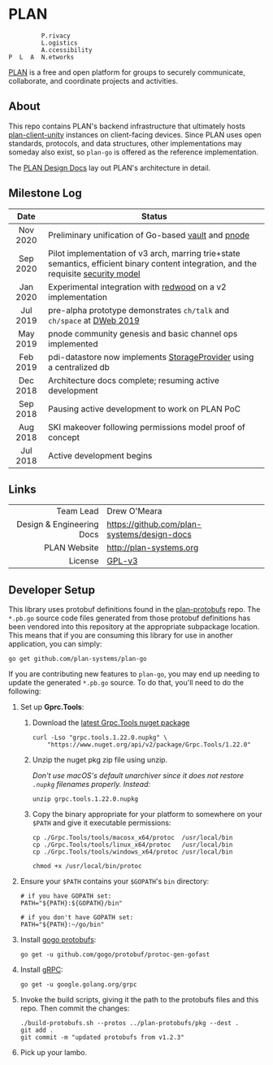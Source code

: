 # PLAN

```
         P.rivacy
         L.ogistics
         A.ccessibility
P  L  A  N.etworks
```

[PLAN](http://plan-systems.org) is a free and open platform for groups to securely communicate, collaborate, and coordinate projects and activities.

## About

This repo contains PLAN's backend infrastructure that ultimately hosts [plan-client-unity](https://github.com/plan-systems/plan-client-unity) instances on client-facing devices.  Since PLAN uses open standards, protocols, and data structures, other implementations may someday also exist, so `plan-go` is offered as the reference implementation.

The [PLAN Design Docs](https://github.com/plan-systems/design-docs) lay out PLAN's architecture in detail.

## Milestone Log


|    Date     | Status                                                                  |
|:-----------:|-------------------------------------------------------------------------|
| Nov 2020 | Preliminary unification of Go-based [vault](https://github.com/plan-systems/plan-vault-libp2p) and [pnode](https://github.com/plan-systems/plan-go)
| Sep 2020 | Pilot implementation of v3 arch, marring trie+state semantics, efficient binary content integration, and the requisite [security model](https://github.com/plan-systems/design-docs/blob/master/PLAN-Proof-of-Correctness.md)  
| Jan 2020 | Experimental integration with [redwood](https://github.com/brynbellomy/redwood) on a v2 implementation  |
| Jul 2019 | pre-alpha prototype demonstrates `ch/talk` and `ch/space` at [DWeb 2019](https://www.plan-systems.org/2019/05/13/decentralized-web-camp-and-beyond/)               |
| May 2019 | pnode community genesis and basic channel ops implemented               |
| Feb 2019 | pdi-datastore now implements [StorageProvider](https://github.com/plan-systems/design-docs/blob/master/PLAN-API-Documentation.md#Persistent-Data-Interface) using a centralized db |
| Dec 2018 | Architecture docs complete; resuming active development                 |
| Sep 2018 | Pausing active development to work on PLAN PoC                          |
| Aug 2018 | SKI makeover following permissions model proof of concept               |
| Jul 2018 | Active development begins                                               |



## Links

|                           |                                                          |
|--------------------------:|----------------------------------------------------------|
|                 Team Lead | Drew O'Meara                                             |
| Design & Engineering Docs | https://github.com/plan-systems/design-docs              |
|              PLAN Website | http://plan-systems.org                                  |
|                   License | [GPL-v3](https://www.gnu.org/licenses/gpl-3.0.en.htmlm)  |


## Developer Setup

This library uses protobuf definitions found in the [plan-protobufs](https://github.com/plan-systems/plan-protobufs) repo. The `*.pb.go` source code files generated from those protobuf definitions has been vendored into this repository at the appropriate subpackage location. This means that if you are consuming this library for use in another application, you can simply:

```
go get github.com/plan-systems/plan-go
```


If you are contributing new features to `plan-go`, you may end up needing to update the generated `*.pb.go` source. To do that, you'll need to do the following:

1. Set up **Gprc.Tools**:
    1. Download the [latest Grpc.Tools nuget package](https://www.nuget.org/packages/Grpc.Tools/)

       ```
       curl -Lso "grpc.tools.1.22.0.nupkg" \
           "https://www.nuget.org/api/v2/package/Grpc.Tools/1.22.0"
       ```

    2. Unzip the nuget pkg zip file using unzip.

       _Don't use macOS's default unarchiver since it does not restore `.nupkg` filenames properly. Instead:_

        ```
        unzip grpc.tools.1.22.0.nupkg
        ```

    3. Copy the binary appropriate for your platform to somewhere on your `$PATH` and give it executable permissions:
        ```
        cp ./Grpc.Tools/tools/macosx_x64/protoc  /usr/local/bin
        cp ./Grpc.Tools/tools/linux_x64/protoc   /usr/local/bin
        cp ./Grpc.Tools/tools/windows_x64/protoc /usr/local/bin
        
        chmod +x /usr/local/bin/protoc
        ```

2. Ensure your `$PATH` contains your `$GOPATH`'s `bin` directory:

    ```
    # if you have GOPATH set:
    PATH="${PATH}:${GOPATH}/bin"

    # if you don't have GOPATH set:
    PATH="${PATH}:~/go/bin"
    ```

3. Install [gogo protobufs](https://github.com/gogo/protobuf/):

    `go get -u github.com/gogo/protobuf/protoc-gen-gofast`

4. Install [gRPC](https://grpc.io/):

    `go get -u google.golang.org/grpc`

5. Invoke the build scripts, giving it the path to the protobufs files and this repo. Then commit the changes:

    ```
    ./build-protobufs.sh --protos ../plan-protobufs/pkg --dest .
    git add .
    git commit -m "updated protobufs from v1.2.3"
    ```

6. Pick up your lambo.
